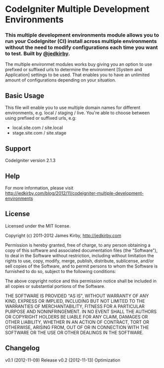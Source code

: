 # CodeIgniter Multiple Development Environments
### This multiple development environments module allows you to run your CodeIgniter (CI) install across multiple environments without the need to modify configurations each time you want to test. Built by [@jedkirby](http://twitter.com/jedkirby).

The multiple environmet modules works buy giving you an option to use prefixed or suffixed urls to determine the environment [System and Application] settings to be used. That enables you to have an unlimited amount of configurations depending on your situation.


## Basic Usage
This file will enable you to use multiple domain names for different environments, e.g. local / staging / live.
You're able to choose between using prefixed or suffixed urls, e.g:
 - local.site.com / site.local
 - stage.site.com / site.stage


## Support
CodeIgniter version 2.1.3


## Help
For more information, please visit http://jedkirby.com/blog/2012/11/codeigniter-multiple-development-environments


## License
Licensed under the MIT license.

Copyright (c) 2011-2012 James Kirby, http://jedkirby.com

Permission is hereby granted, free of charge, to any person obtaining a copy of this software and associated documentation files (the "Software"), to deal in the Software without restriction, including without limitation the rights to use, copy, modify, merge, publish, distribute, sublicense, and/or sell copies of the Software, and to permit persons to whom the Software is furnished to do so, subject to the following conditions:

The above copyright notice and this permission notice shall be included in all copies or substantial portions of the Software.

THE SOFTWARE IS PROVIDED "AS IS", WITHOUT WARRANTY OF ANY KIND, EXPRESS OR IMPLIED, INCLUDING BUT NOT LIMITED TO THE WARRANTIES OF MERCHANTABILITY, FITNESS FOR A PARTICULAR PURPOSE AND NONINFRINGEMENT. IN NO EVENT SHALL THE AUTHORS OR COPYRIGHT HOLDERS BE LIABLE FOR ANY CLAIM, DAMAGES OR OTHER LIABILITY, WHETHER IN AN ACTION OF CONTRACT, TORT OR OTHERWISE, ARISING FROM, OUT OF OR IN CONNECTION WITH THE SOFTWARE OR THE USE OR OTHER DEALINGS IN THE SOFTWARE.


## Changelog
v0.1 (2012-11-09) Release
v0.2 (2012-11-13) Optimization